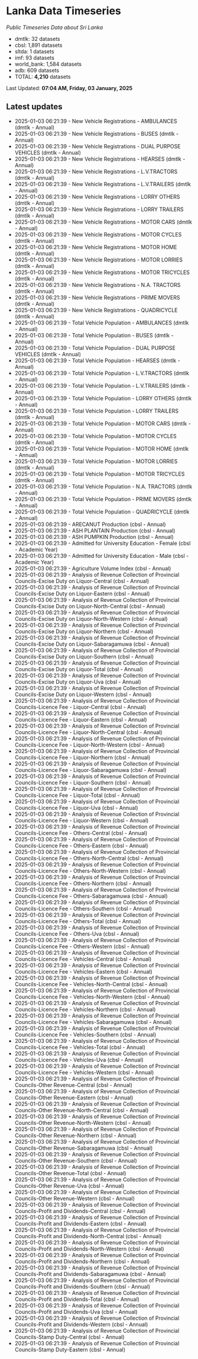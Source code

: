 # Lanka Data Timeseries
*Public Timeseries Data about Sri Lanka*

* dmtlk: 32 datasets
* cbsl: 1,891 datasets
* sltda: 1 datasets
* imf: 93 datasets
* world_bank: 1,584 datasets
* adb: 609 datasets
* TOTAL: **4,210** datasets

Last Updated: **07:04 AM, Friday, 03 January, 2025**

## Latest updates

* 2025-01-03 06:21:39 - New Vehicle Registrations - AMBULANCES (dmtlk - Annual)
* 2025-01-03 06:21:39 - New Vehicle Registrations - BUSES (dmtlk - Annual)
* 2025-01-03 06:21:39 - New Vehicle Registrations - DUAL PURPOSE VEHICLES (dmtlk - Annual)
* 2025-01-03 06:21:39 - New Vehicle Registrations - HEARSES (dmtlk - Annual)
* 2025-01-03 06:21:39 - New Vehicle Registrations - L.V.TRACTORS (dmtlk - Annual)
* 2025-01-03 06:21:39 - New Vehicle Registrations - L.V.TRAILERS (dmtlk - Annual)
* 2025-01-03 06:21:39 - New Vehicle Registrations - LORRY OTHERS (dmtlk - Annual)
* 2025-01-03 06:21:39 - New Vehicle Registrations - LORRY TRAILERS (dmtlk - Annual)
* 2025-01-03 06:21:39 - New Vehicle Registrations - MOTOR CARS (dmtlk - Annual)
* 2025-01-03 06:21:39 - New Vehicle Registrations - MOTOR CYCLES (dmtlk - Annual)
* 2025-01-03 06:21:39 - New Vehicle Registrations - MOTOR HOME (dmtlk - Annual)
* 2025-01-03 06:21:39 - New Vehicle Registrations - MOTOR LORRIES (dmtlk - Annual)
* 2025-01-03 06:21:39 - New Vehicle Registrations - MOTOR TRICYCLES (dmtlk - Annual)
* 2025-01-03 06:21:39 - New Vehicle Registrations - N.A. TRACTORS (dmtlk - Annual)
* 2025-01-03 06:21:39 - New Vehicle Registrations - PRIME MOVERS (dmtlk - Annual)
* 2025-01-03 06:21:39 - New Vehicle Registrations - QUADRICYCLE (dmtlk - Annual)
* 2025-01-03 06:21:39 - Total Vehicle Population - AMBULANCES (dmtlk - Annual)
* 2025-01-03 06:21:39 - Total Vehicle Population - BUSES (dmtlk - Annual)
* 2025-01-03 06:21:39 - Total Vehicle Population - DUAL PURPOSE VEHICLES (dmtlk - Annual)
* 2025-01-03 06:21:39 - Total Vehicle Population - HEARSES (dmtlk - Annual)
* 2025-01-03 06:21:39 - Total Vehicle Population - L.V.TRACTORS (dmtlk - Annual)
* 2025-01-03 06:21:39 - Total Vehicle Population - L.V.TRAILERS (dmtlk - Annual)
* 2025-01-03 06:21:39 - Total Vehicle Population - LORRY OTHERS (dmtlk - Annual)
* 2025-01-03 06:21:39 - Total Vehicle Population - LORRY TRAILERS (dmtlk - Annual)
* 2025-01-03 06:21:39 - Total Vehicle Population - MOTOR CARS (dmtlk - Annual)
* 2025-01-03 06:21:39 - Total Vehicle Population - MOTOR CYCLES (dmtlk - Annual)
* 2025-01-03 06:21:39 - Total Vehicle Population - MOTOR HOME (dmtlk - Annual)
* 2025-01-03 06:21:39 - Total Vehicle Population - MOTOR LORRIES (dmtlk - Annual)
* 2025-01-03 06:21:39 - Total Vehicle Population - MOTOR TRICYCLES (dmtlk - Annual)
* 2025-01-03 06:21:39 - Total Vehicle Population - N.A. TRACTORS (dmtlk - Annual)
* 2025-01-03 06:21:39 - Total Vehicle Population - PRIME MOVERS (dmtlk - Annual)
* 2025-01-03 06:21:39 - Total Vehicle Population - QUADRICYCLE (dmtlk - Annual)
* 2025-01-03 06:21:39 - ARECANUT Production (cbsl - Annual)
* 2025-01-03 06:21:39 - ASH PLANTAIN Production (cbsl - Annual)
* 2025-01-03 06:21:39 - ASH PUMPKIN Production (cbsl - Annual)
* 2025-01-03 06:21:39 - Admitted for University Education - Female (cbsl - Academic Year)
* 2025-01-03 06:21:39 - Admitted for University Education - Male (cbsl - Academic Year)
* 2025-01-03 06:21:39 - Agriculture Volume Index (cbsl - Annual)
* 2025-01-03 06:21:39 - Analysis of Revenue Collection of Provincial Councils-Excise Duty on Liquor-Central (cbsl - Annual)
* 2025-01-03 06:21:39 - Analysis of Revenue Collection of Provincial Councils-Excise Duty on Liquor-Eastern (cbsl - Annual)
* 2025-01-03 06:21:39 - Analysis of Revenue Collection of Provincial Councils-Excise Duty on Liquor-North-Central (cbsl - Annual)
* 2025-01-03 06:21:39 - Analysis of Revenue Collection of Provincial Councils-Excise Duty on Liquor-North-Western (cbsl - Annual)
* 2025-01-03 06:21:39 - Analysis of Revenue Collection of Provincial Councils-Excise Duty on Liquor-Northern (cbsl - Annual)
* 2025-01-03 06:21:39 - Analysis of Revenue Collection of Provincial Councils-Excise Duty on Liquor-Sabaragamuwa (cbsl - Annual)
* 2025-01-03 06:21:39 - Analysis of Revenue Collection of Provincial Councils-Excise Duty on Liquor-Southern (cbsl - Annual)
* 2025-01-03 06:21:39 - Analysis of Revenue Collection of Provincial Councils-Excise Duty on Liquor-Total (cbsl - Annual)
* 2025-01-03 06:21:39 - Analysis of Revenue Collection of Provincial Councils-Excise Duty on Liquor-Uva (cbsl - Annual)
* 2025-01-03 06:21:39 - Analysis of Revenue Collection of Provincial Councils-Excise Duty on Liquor-Western (cbsl - Annual)
* 2025-01-03 06:21:39 - Analysis of Revenue Collection of Provincial Councils-Licence Fee - Liquor-Central (cbsl - Annual)
* 2025-01-03 06:21:39 - Analysis of Revenue Collection of Provincial Councils-Licence Fee - Liquor-Eastern (cbsl - Annual)
* 2025-01-03 06:21:39 - Analysis of Revenue Collection of Provincial Councils-Licence Fee - Liquor-North-Central (cbsl - Annual)
* 2025-01-03 06:21:39 - Analysis of Revenue Collection of Provincial Councils-Licence Fee - Liquor-North-Western (cbsl - Annual)
* 2025-01-03 06:21:39 - Analysis of Revenue Collection of Provincial Councils-Licence Fee - Liquor-Northern (cbsl - Annual)
* 2025-01-03 06:21:39 - Analysis of Revenue Collection of Provincial Councils-Licence Fee - Liquor-Sabaragamuwa (cbsl - Annual)
* 2025-01-03 06:21:39 - Analysis of Revenue Collection of Provincial Councils-Licence Fee - Liquor-Southern (cbsl - Annual)
* 2025-01-03 06:21:39 - Analysis of Revenue Collection of Provincial Councils-Licence Fee - Liquor-Total (cbsl - Annual)
* 2025-01-03 06:21:39 - Analysis of Revenue Collection of Provincial Councils-Licence Fee - Liquor-Uva (cbsl - Annual)
* 2025-01-03 06:21:39 - Analysis of Revenue Collection of Provincial Councils-Licence Fee - Liquor-Western (cbsl - Annual)
* 2025-01-03 06:21:39 - Analysis of Revenue Collection of Provincial Councils-Licence Fee - Others-Central (cbsl - Annual)
* 2025-01-03 06:21:39 - Analysis of Revenue Collection of Provincial Councils-Licence Fee - Others-Eastern (cbsl - Annual)
* 2025-01-03 06:21:39 - Analysis of Revenue Collection of Provincial Councils-Licence Fee - Others-North-Central (cbsl - Annual)
* 2025-01-03 06:21:39 - Analysis of Revenue Collection of Provincial Councils-Licence Fee - Others-North-Western (cbsl - Annual)
* 2025-01-03 06:21:39 - Analysis of Revenue Collection of Provincial Councils-Licence Fee - Others-Northern (cbsl - Annual)
* 2025-01-03 06:21:39 - Analysis of Revenue Collection of Provincial Councils-Licence Fee - Others-Sabaragamuwa (cbsl - Annual)
* 2025-01-03 06:21:39 - Analysis of Revenue Collection of Provincial Councils-Licence Fee - Others-Southern (cbsl - Annual)
* 2025-01-03 06:21:39 - Analysis of Revenue Collection of Provincial Councils-Licence Fee - Others-Total (cbsl - Annual)
* 2025-01-03 06:21:39 - Analysis of Revenue Collection of Provincial Councils-Licence Fee - Others-Uva (cbsl - Annual)
* 2025-01-03 06:21:39 - Analysis of Revenue Collection of Provincial Councils-Licence Fee - Others-Western (cbsl - Annual)
* 2025-01-03 06:21:39 - Analysis of Revenue Collection of Provincial Councils-Licence Fee - Vehicles-Central (cbsl - Annual)
* 2025-01-03 06:21:39 - Analysis of Revenue Collection of Provincial Councils-Licence Fee - Vehicles-Eastern (cbsl - Annual)
* 2025-01-03 06:21:39 - Analysis of Revenue Collection of Provincial Councils-Licence Fee - Vehicles-North-Central (cbsl - Annual)
* 2025-01-03 06:21:39 - Analysis of Revenue Collection of Provincial Councils-Licence Fee - Vehicles-North-Western (cbsl - Annual)
* 2025-01-03 06:21:39 - Analysis of Revenue Collection of Provincial Councils-Licence Fee - Vehicles-Northern (cbsl - Annual)
* 2025-01-03 06:21:39 - Analysis of Revenue Collection of Provincial Councils-Licence Fee - Vehicles-Sabaragamuwa (cbsl - Annual)
* 2025-01-03 06:21:39 - Analysis of Revenue Collection of Provincial Councils-Licence Fee - Vehicles-Southern (cbsl - Annual)
* 2025-01-03 06:21:39 - Analysis of Revenue Collection of Provincial Councils-Licence Fee - Vehicles-Total (cbsl - Annual)
* 2025-01-03 06:21:39 - Analysis of Revenue Collection of Provincial Councils-Licence Fee - Vehicles-Uva (cbsl - Annual)
* 2025-01-03 06:21:39 - Analysis of Revenue Collection of Provincial Councils-Licence Fee - Vehicles-Western (cbsl - Annual)
* 2025-01-03 06:21:39 - Analysis of Revenue Collection of Provincial Councils-Other Revenue-Central (cbsl - Annual)
* 2025-01-03 06:21:39 - Analysis of Revenue Collection of Provincial Councils-Other Revenue-Eastern (cbsl - Annual)
* 2025-01-03 06:21:39 - Analysis of Revenue Collection of Provincial Councils-Other Revenue-North-Central (cbsl - Annual)
* 2025-01-03 06:21:39 - Analysis of Revenue Collection of Provincial Councils-Other Revenue-North-Western (cbsl - Annual)
* 2025-01-03 06:21:39 - Analysis of Revenue Collection of Provincial Councils-Other Revenue-Northern (cbsl - Annual)
* 2025-01-03 06:21:39 - Analysis of Revenue Collection of Provincial Councils-Other Revenue-Sabaragamuwa (cbsl - Annual)
* 2025-01-03 06:21:39 - Analysis of Revenue Collection of Provincial Councils-Other Revenue-Southern (cbsl - Annual)
* 2025-01-03 06:21:39 - Analysis of Revenue Collection of Provincial Councils-Other Revenue-Total (cbsl - Annual)
* 2025-01-03 06:21:39 - Analysis of Revenue Collection of Provincial Councils-Other Revenue-Uva (cbsl - Annual)
* 2025-01-03 06:21:39 - Analysis of Revenue Collection of Provincial Councils-Other Revenue-Western (cbsl - Annual)
* 2025-01-03 06:21:39 - Analysis of Revenue Collection of Provincial Councils-Profit and Dividends-Central (cbsl - Annual)
* 2025-01-03 06:21:39 - Analysis of Revenue Collection of Provincial Councils-Profit and Dividends-Eastern (cbsl - Annual)
* 2025-01-03 06:21:39 - Analysis of Revenue Collection of Provincial Councils-Profit and Dividends-North-Central (cbsl - Annual)
* 2025-01-03 06:21:39 - Analysis of Revenue Collection of Provincial Councils-Profit and Dividends-North-Western (cbsl - Annual)
* 2025-01-03 06:21:39 - Analysis of Revenue Collection of Provincial Councils-Profit and Dividends-Northern (cbsl - Annual)
* 2025-01-03 06:21:39 - Analysis of Revenue Collection of Provincial Councils-Profit and Dividends-Sabaragamuwa (cbsl - Annual)
* 2025-01-03 06:21:39 - Analysis of Revenue Collection of Provincial Councils-Profit and Dividends-Southern (cbsl - Annual)
* 2025-01-03 06:21:39 - Analysis of Revenue Collection of Provincial Councils-Profit and Dividends-Total (cbsl - Annual)
* 2025-01-03 06:21:39 - Analysis of Revenue Collection of Provincial Councils-Profit and Dividends-Uva (cbsl - Annual)
* 2025-01-03 06:21:39 - Analysis of Revenue Collection of Provincial Councils-Profit and Dividends-Western (cbsl - Annual)
* 2025-01-03 06:21:39 - Analysis of Revenue Collection of Provincial Councils-Stamp Duty-Central (cbsl - Annual)
* 2025-01-03 06:21:39 - Analysis of Revenue Collection of Provincial Councils-Stamp Duty-Eastern (cbsl - Annual)